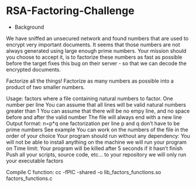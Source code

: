 # RSA-Factoring-Challenge
- Background

We have sniffed an unsecured network and found numbers that are used to encrypt very important documents. It seems that those numbers are not always generated using large enough prime numbers. Your mission should you choose to accept it, is to factorize these numbers as fast as possible before the target fixes this bug on their server - so that we can decode the encrypted documents.

Factorize all the things!
Factorize as many numbers as possible into a product of two smaller numbers.

Usage: factors
where a file containing natural numbers to factor. One number per line You can assume that all lines will be valid natural numbers greater than 1 You can assume that there will be no empy line, and no space before and after the valid number The file will always end with a new line Output format: n=p*q one factorization per line p and q don’t have to be prime numbers See example You can work on the numbers of the file in the order of your choice Your program should run without any dependency: You will not be able to install anything on the machine we will run your program on Time limit: Your program will be killed after 5 seconds if it hasn’t finish Push all your scripts, source code, etc… to your repository we will only run your executable factors

Compile C function: cc -fPIC -shared -o lib_factors_functions.so factors_functions.c
